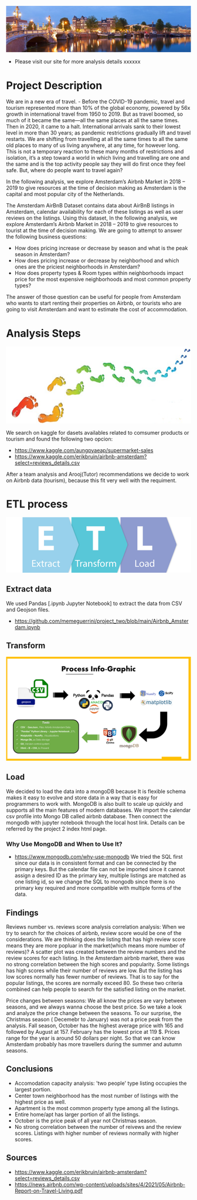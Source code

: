 
![](Images/Amsterdam_.jpg)

* Please visit our site for more analysis details xxxxxx

# Project Description
We are in a new era of travel. - Before the COVID-19 pandemic, travel and tourism represented more than 10% of the global economy, powered by 56x growth in international travel from 1950 to 2019. But as travel boomed, so much of it became the same—all the same places at all the same times. Then in 2020, it came to a halt. International arrivals sank to their lowest level in more than 30 years; as pandemic restrictions gradually lift and travel restarts. We are shifting from travelling at all the same times to all the same old places to many of us living anywhere, at any time, for however long. This is not a temporary reaction to these many months of restrictions and isolation, it’s a step toward a world in which living and travelling are one and the same and is the top activity people say they will do first once they feel safe. But, where do people want to travel again?

In the following analysis, we explore Amsterdam’s Airbnb Market in 2018 – 2019 to give resources at the time of decision making as Amsterdam is the capital and most popular city of the Netherlands.

The Amsterdam AirBnB Dataset contains data about AirBnB listings in Amsterdam, calendar availability for each of these listings as well as user reviews on the listings. Using this dataset, In the following analysis, we explore Amsterdam’s Airbnb Market in 2018 – 2019 to give resources to tourist at the time of decision making. We are going to attempt to answer the following business questions:

* How does pricing increase or decrease by season and what is the peak season in Amsterdam?
* How does pricing increase or decrease by neighborhood and which ones are the priciest neighborhoods in Amsterdam?
* How does property types & Room types within neighborhoods impact price for the most expensive neighborhoods and most common property types?

The answer of those question can be useful for people from Amsterdam who wants to start renting their properties on Airbnb, or tourists who are going to visit Amsterdam and want to estimate the cost of accommodation.

# Analysis Steps
![](Images/steps.png)

We search on kaggle for dasets availables related to comsumer products or tourism and found the following two opcion: 

 * https://www.kaggle.com/aungpyaeap/supermarket-sales
 * https://www.kaggle.com/erikbruin/airbnb-amsterdam?select=reviews_details.csv

After a team analysis and Arooj(Tutor) recommendations we decide to work on Airbnb data (tourism), because this fit very well with the requiment.

# ETL process
![](Images/ETL.png)


## Extract data
We used Pandas [.ipynb Jupyter Notebook] to extract the data from CSV and Geojson files.

 * https://github.com/memeguerrini/project_two/blob/main/Airbnb_Amsterdam.ipynb


## Transform
![](Images/Infographic.png)


## Load
We decided to load the data into a mongoDB because It is flexible schema makes it easy to evolve and store data in a way that is easy for programmers to work with. MongoDB is also built to scale up quickly and supports all the main features of modern databases. We import the calendar csv profile into Mongo DB called airbnb database. Then connect the mongodb with jupyter notebook through the local host link. Details can be referred by the project 2 index html page.

### Why Use MongoDB and When to Use It?
* https://www.mongodb.com/why-use-mongodb
We tried the SQL first since our data is in consistent format and can be connected by the primary keys. But the calendar file can not be imported since it cannot assign a desired ID as the primary key, multiple listings are matched as one listing id, so we change the SQL to mongodb since there is no primary key required and more compatible with multiple forms of the data. 

## Findings
Reviews number vs. reviews score analysis correlation analysis: 
When we try to search for the choices of airbnb, review score would be one of the considerations. We are thinking does the listing that has high review score means they are more popluar in the market(which means more number of reviews)? 
A scatter plot was created between the review numbers and the review scores for each listing. In the Amsterdam airbnb market, there was no strong correlation between the high scores and popularity. Some listings has high scores while their number of reviews are low.
But the listing has low scores normally has fewer number of reviews. That is to say for the popular listings, the scores are normally exceed 80. So these two criteria combined can help people to search for the satisfied listing on the market.

Price changes between seasons:
We all know the prices are vary between seasons, and we always wanna choose the best price. So we take a look and analyze the price change between the seasons. To our surprise, the Christmas season ( Decemebr to January) was not a price peak from the analysis. Fall season, October has the highest average price with 165 and followed by August at 157. February has the lowest price at 119 $. Prices range for the year is around 50 dollars per night. So that we can know Amsterdam probably has more travellers during the summer and autumn seasons.



## Conclusions
* Accomodation capacity analysis: 'two people' type listing occupies the largest portion.
* Center town neighborhood has the most number of listings with the highest price as well.
* Apartment is the most common property type among all the listings.
* Entire home/apt has larger portion of all the listings.
* October is the price peak of all year not Christmas season.
* No strong correlation between the number of reivews and the review scores. Listings with higher number of reviews normally with higher scores. 

## Sources

* https://www.kaggle.com/erikbruin/airbnb-amsterdam?select=reviews_details.csv
* https://news.airbnb.com/wp-content/uploads/sites/4/2021/05/Airbnb-Report-on-Travel-Living.pdf
